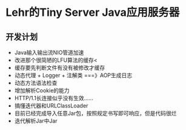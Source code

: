 # Lehr的Tiny Server Java应用服务器

## 开发计划

- Java输入输出流NIO管道加速
- 改进那个很简陋的LFU算法的缓存<
- 缓存要先判断文件有没有被修改才缓存
-  动态代理 + Logger + 注解类  ===》AOP生成日志
- 动态方法语法检查
- 增加解析Cookie的能力
- HTTP/1.1长连接似乎没有生效......
- 搞懂迭代器和URLClassLoader
-  目前已经完成导入任意Jar包，按照规定书写即可响应，但是代码很烂
- 迭代解析Jar中Jar